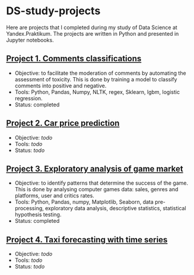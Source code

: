 # DS-study-projects
Here are projects that I completed during my study of Data Science at Yandex.Praktikum.
The projects are written in Python and presented in Jupyter notebooks.

## [Project 1. Comments classifications](https://github.com/MaPl1/DS-study-projects/tree/main/1_comments_classification)
- Objective: to facilitate the moderation of comments by automating the assessment of toxicity. This is done by training a model to classify comments into positive and negative.
- Tools: Python, Pandas, Numpy, NLTK, regex, Sklearn, lgbm, logistic regression.
- Status: completed

## [Project 2. Car price prediction](https://github.com/MaPl1/DS-study-projects/tree/main/2_price_prediction)
- Objective: _todo_
- Tools: _todo_
- Status: _todo_

## [Project 3. Exploratory analysis of game market](https://github.com/MaPl1/DS-study-projects/tree/main/3_game_market_analysis)
- Objective: to identify patterns that determine the success of the game. This is done by analysing computer games data: sales, genres and platforms, user and critics rates.
- Tools: Python, Pandas, numpy, Matplotlib, Seaborn, data pre-processing, exploratory data analysis, descriptive statistics, statistical hypothesis testing.
- Status: completed

## [Project 4. Taxi forecasting with time series](https://github.com/MaPl1/DS-study-projects/tree/main/4_time_series)
- Objective: _todo_
- Tools: _todo_
- Status: _todo_


